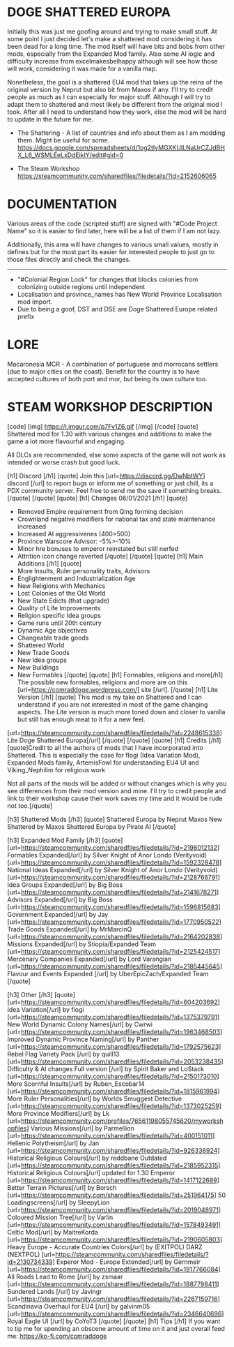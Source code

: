# DOGE SHATTERED EUROPA
Initially this was just me goofing around and trying to make small stuff. At some point I just decided let's make a shattered
mod considering it has been dead for a long time. The mod itself will have bits and bobs from other mods, especially from the Expanded Mod family.
Also some AI logic and difficulty increase from excelmakesbelhappy although will see how those will work, considering it was made for a vanilla map.

Nonetheless, the goal is a shattered EU4 mod that takes up the reins of the original version by Neprut but also bit from Maxos if any.
I'll try to credit people as much as I can especially for major stuff. Although I will try to adapt them to shattered and most likely be different
from the original mod I took. After all I need to understand how they work, else the mod will be hard to update in the future for me.


- The Shattering - A list of countries and info about them as I am modding them. Might be useful for some.
https://docs.google.com/spreadsheets/d/1og2tIyMGXKUlLNaUrCZJdBHX_L6_WSMLEeLxDdEiklY/edit#gid=0

- The Steam Workshop
https://steamcommunity.com/sharedfiles/filedetails/?id=2152606065


# DOCUMENTATION

Various areas of the code (scripted stuff) are signed with "#Code Project Name" so it is easier to find later, here will be a list of them if I am not lazy.

Additionally, this area will have changes to various small values, mostly in defines but for the most part its easier for interested people to just go to those files directly and check the changes.

---------------------------------------------------------
- "#Colonial Region Lock" for changes that blocks colonies from colonizing outside regions until independent
- Localisation and province_names has New World Province Localisation mod import.
- Due to being a goof, DST and DSE are Doge Shattered Europe related prefix


# LORE

Macaronesia MCR - A combination of portuguese and morrocans settlers (due to major cities on the coast). Benefit for the country is to have accepted cultures of both port and mor, but being its own culture too.


# STEAM WORKSHOP DESCRIPTION
[code]                                  [img] https://i.imgur.com/p7Fv1Z6.gif [/img] [/code]
[quote]
Shattered mod for 1.30 with various changes and additions to make the game a lot more flavourful and engaging.

All DLCs are recommended, else some aspects of the game will not work as intended or worse crash but good luck.

[h1] Discord [/h1]
[quote] Join this [url=https://discord.gg/DwNbtWY] discord [/url] to report bugs or inform me of something or just chill, its a PDX community server. 
Feel free to send me the save if something breaks.
[/quote]
[/quote]
[quote]
[h1] Changes 06/01/2021 [/h1]
[quote]
- Removed Empire requirement from Qing forming decision
- Crownland negative modifiers for national tax and state maintenance increased
- Increased AI aggressivenes (400>500)
- Province Warscore Advisor: -5%>-10%
- Minor hre bonuses to emperor reinstated but still nerfed
- Attrition icon change reverted
[/quote]
[/quote]
[quote]
[h1] Main Additions [/h1]
[quote]
- More Insults, Ruler personality traits, Advisors
- Englightenment and Industrialization Age
- New Religions with Mechanics
- Lost Colonies of the Old World
- New State Edicts (that upgrade)
- Quality of Life Improvements
- Religion specific Idea groups
- Game runs until 20th century
- Dynamic Age objectives
- Changeable trade goods
- Shattered World
- New Trade Goods
- New Idea groups
- New Buildings
- New Formables [/quote]
[quote]
[h1] Formables, religions and more[/h1]
The possible new formables, religions and more are on this [url=https://comraddoge.wordpress.com/] site [/url].
[/quote]
[h1] Lite Version [/h1]
[quote] This mod is my take on Shattered and I can understand if you are not interested in most of the game changing aspects. The Lite version is much more toned down and closer to vanilla but still has enough meat to it for a new feel.

[url=https://steamcommunity.com/sharedfiles/filedetails/?id=2248615338] Lite Doge Shattered Europa[/url]
[/quote]
[/quote]
[quote]
[h1] Credits [/h1]
[quote]Credit to all the authors of mods that I have incorporated into Shattered. This is especially the case for flogi (Idea Variation Mod), Expanded Mods family, ArtemisFowl for understanding EU4 UI and Viking_Nephilim for religious work

Not all parts of the mods will be added or without changes which is why you see differences from their mod version and mine. I'll try to credit people and link to their workshop cause their work saves my time and it would be rude not too.[/quote]

[h3] Shattered Mods [/h3]
[quote]
    Shattered Europa by Neprut
    Maxos New Shattered by Maxos
    Shattered Europa by Pirate AI [/quote]

[h3] Expanded Mod Family [/h3]
[quote]    
    [url=https://steamcommunity.com/sharedfiles/filedetails/?id=2198012132] Formables Expanded[/url]  by Silver Knight of Anor Londo (Verityvoid)
    [url=https://steamcommunity.com/sharedfiles/filedetails/?id=1592328478] National Ideas Expanded[/url] by Silver Knight of Anor Londo (Verityvoid)     
    [url=https://steamcommunity.com/sharedfiles/filedetails/?id=2128766791] Idea Groups Expanded[/url] by Big Boss 
    [url=https://steamcommunity.com/sharedfiles/filedetails/?id=2141678271] Advisors Expanded[/url] by Big Boss     
    [url=https://steamcommunity.com/sharedfiles/filedetails/?id=1596815683] Government Expanded[/url] by Jay 
    [url=https://steamcommunity.com/sharedfiles/filedetails/?id=1770950522] Trade Goods Expanded[/url] by MrMarcinQ‎ 
    [url=https://steamcommunity.com/sharedfiles/filedetails/?id=2164202838] Missions Expanded[/url] by Stiopia/Expanded Team 
    [url=https://steamcommunity.com/sharedfiles/filedetails/?id=2125424517] Mercenary Companies Expanded[/url] by Lord Varangian
    [url=https://steamcommunity.com/sharedfiles/filedetails/?id=2185445645] Flavour and Events Expanded [/url] by UberEpicZach/Expanded Team [/quote]
    
[h3] Other [/h3]
[quote]    
    [url=https://steamcommunity.com/sharedfiles/filedetails/?id=604203692] Idea Variation[/url] by flogi 
    [url=https://steamcommunity.com/sharedfiles/filedetails/?id=1375379791] New World Dynamic Colony Names[/url] by Cwrwi 
    [url=https://steamcommunity.com/sharedfiles/filedetails/?id=1963468503] Improved Dynamic Province Naming[/url] by Panther 
    [url=https://steamcommunity.com/sharedfiles/filedetails/?id=1792575623] Rebel Flag Variety Pack [/url] by quill13 
    [url=https://steamcommunity.com/sharedfiles/filedetails/?id=2053238435] Difficulty & AI changes Full version [/url] by Spirit Baker and LoStack
    [url=https://steamcommunity.com/sharedfiles/filedetails/?id=2150173010] More Scornful Insults[/url] by Ruben_Escobar14 
    [url=https://steamcommunity.com/sharedfiles/filedetails/?id=1815961994] More Ruler Personalities[/url] by Worlds Smuggest Detective 
    [url=https://steamcommunity.com/sharedfiles/filedetails/?id=1373025259] More Province Modifiers[/url] by Lk 
    [url=https://steamcommunity.com/profiles/76561198055745620/myworkshopfiles] Various Missions[/url] by Parmellion 
    [url=https://steamcommunity.com/sharedfiles/filedetails/?id=400151011] Hellenic Polytheism[/url] by Jan 
    [url=https://steamcommunity.com/sharedfiles/filedetails/?id=926336924] Historical Religious Colours[/url] by reddbane  Outdated
    [url=https://steamcommunity.com/sharedfiles/filedetails/?id=2185952315] Historical Religious Colours[/url] updated for 1.30 Emperor 
    [url=https://steamcommunity.com/sharedfiles/filedetails/?id=1417122689] Better Terrain Pictures[/url] by Borsch 
    [url=https://steamcommunity.com/sharedfiles/filedetails/?id=251964175] 50 Loadingscreens[/url] by SleepyLion 
    [url=https://steamcommunity.com/sharedfiles/filedetails/?id=2019048971] Coloured Mission Tree[/url] by Varlin 
    [url=https://steamcommunity.com/sharedfiles/filedetails/?id=1578493491] Celtic Mod[/url] by MaitreKorda 
    [url=https://steamcommunity.com/sharedfiles/filedetails/?id=2190605803] Heavy Europe - Accurate Countries Colors[/url] by (EXITPOL) DARZ (NEXTPOL)
    [url=https://steamcommunity.com/sharedfiles/filedetails/?id=2130734339] Experor Mod - Europe Extended[/url] by Gernmeir 
    [url=https://steamcommunity.com/sharedfiles/filedetails/?id=1917766084] All Roads Lead to Rome [/url] by zsmaar
    [url=https://steamcommunity.com/sharedfiles/filedetails/?id=1887798411] Sundered Lands [/url] by Javingr
    [url=https://steamcommunity.com/sharedfiles/filedetails/?id=2267159716] Scandinavia Overhaul for EU4 [/url] by galvinm05
    [url=https://steamcommunity.com/sharedfiles/filedetails/?id=2346640696] Royal Eagle UI [/url] by CoYoT3 [/quote]
[/quote]
[h1] Tips [/h1]
If you want to tip me for spending an obscene amount of time on it and just overall feed me:
https://ko-fi.com/comraddoge